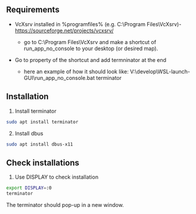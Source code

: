 Requirements
------------

- VcXsrv installed in %programfiles% (e.g. C:\Program Files\VcXsrv)- https://sourceforge.net/projects/vcxsrv/
  - go to C:\Program Files\VcXsrv and make a shortcut of run_app_no_console to your desktop (or desired map).

- Go to property of the shortcut and add termninator at the end
  - here an example of how it should look like: 
    V:\develop\WSL-launch-GUI\run_app_no_console.bat terminator

Installation
------------
  
1. Install terminator

  ```bash
  sudo apt install terminator
  ```
  
2. Install dbus

  ```bash
  sudo apt install dbus-x11
  ```
  
Check installations
-------------------

1. Use DISPLAY to check installation

  ```bash
  export DISPLAY=:0
  terminator
  ```
  
  The terminator should pop-up in a new window.
  
